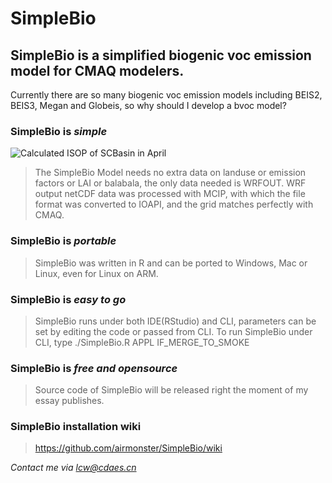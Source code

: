 # SimpleBio
## SimpleBio is a simplified biogenic voc emission model for CMAQ modelers.  
Currently there are so many biogenic voc emission models including BEIS2, BEIS3, Megan and Globeis, so why should I develop a bvoc model?
### SimpleBio is *simple*
![Calculated ISOP of SCBasin in April](https://github.com/airmonster/SimpleBio/blob/master/ISOP.png)  


>The SimpleBio Model needs no extra data on landuse or emission factors or LAI or balabala, the only data needed is WRFOUT.
>WRF output netCDF data was processed with MCIP, with which the file format was converted to IOAPI, and the grid matches perfectly with CMAQ.

### SimpleBio is *portable*
>SimpleBio was written in R and can be ported to Windows, Mac or Linux, even for Linux on ARM.

### SimpleBio is *easy to go*
>SimpleBio runs under both IDE(RStudio) and CLI, parameters can be set by editing the code or passed from CLI.
>To run SimpleBio under CLI, type ./SimpleBio.R APPL IF_MERGE_TO_SMOKE

### SimpleBio is *free and opensource*
>Source code of SimpleBio will be released right the moment of my essay publishes.  

### SimpleBio installation wiki  
>https://github.com/airmonster/SimpleBio/wiki

*Contact me via lcw@cdaes.cn*
